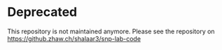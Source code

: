 # Deprecated

This repository is not maintained anymore. Please see the repository on https://github.zhaw.ch/shalaar3/snp-lab-code
